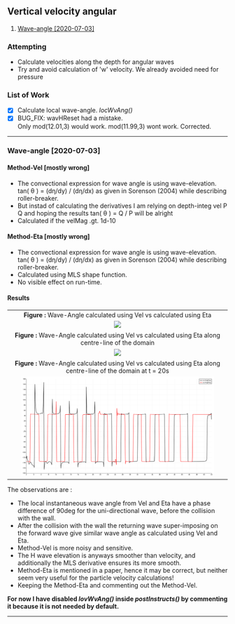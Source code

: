 ## Vertical velocity angular

1. [Wave-angle [2020-07-03]](#log_bsnqM_v0004_1)


### Attempting
- Calculate velocities along the depth for angular waves
- Try and avoid calculation of 'w' velocity. We already avoided need for pressure


### List of Work
- [x] Calculate local wave-angle. _locWvAng()_
- [x] BUG_FIX: wavHReset had a mistake. <br>Only mod(12.01,3) would work. mod(11.99,3) wont work. Corrected.

-----------------------------------------------


<a name = 'log_bsnqM_v0004_1' ></a>

### Wave-angle [2020-07-03]

#### Method-Vel [mostly wrong]
- The convectional expression for wave angle is using wave-elevation. <br> tan( &theta; ) = (d&eta;/dy) / (d&eta;/dx) as given in Sorenson (2004) while describing roller-breaker.
- But instad of calculating the derivatives I am relying on depth-integ vel P Q and hoping the results tan( &theta; ) = Q / P will be alright
- Calculated if the velMag .gt. 1d-10

#### Method-Eta [mostly wrong]
- The convectional expression for wave angle is using wave-elevation. <br> tan( &theta; ) = (d&eta;/dy) / (d&eta;/dx) as given in Sorenson (2004) while describing roller-breaker.
- Calculated using MLS shape function.
- No visible effect on run-time.

#### Results

| |
| :-------------: |
| **Figure :** Wave-Angle calculated using Vel vs calculated using Eta |
| <img width="90%" src="./log0004/fc45a_wvAng.gif"> |
| **Figure :** Wave-Angle calculated using Vel vs calculated using Eta along centre-line of the domain |
| <img width="90%" src="./log0004/fc45a_wvAng_centreLine.gif"> |
| **Figure :** Wave-Angle calculated using Vel vs calculated using Eta along centre-line of the domain at t = 20s|
| <img width="90%" src="./log0004/wvAngUsing_VelBlk_EtaRed_t20s.png"> |

The observations are :

- The local instantaneous wave angle from Vel and Eta have a phase difference of 90deg for the uni-directional wave, before the collision with the wall.
- After the collision with the wall the returning wave super-imposing on the forward wave give similar wave angle as calculated using Vel and Eta.
- Method-Vel is more noisy and sensitive.
- The &Eta; wave elevation is anyways smoother than velocity, and additionally the MLS derivative ensures its more smooth.
- Method-Eta is mentioned in a paper, hence it may be correct, but neither seem very useful for the particle velocity calculations!
- Keeping the Method-Eta and commenting out the Method-Vel.

**For now I have disabled _lovWvAng()_ inside _postInstructs()_ by commenting it because it is not needed by default.**

-----------------------------------------------